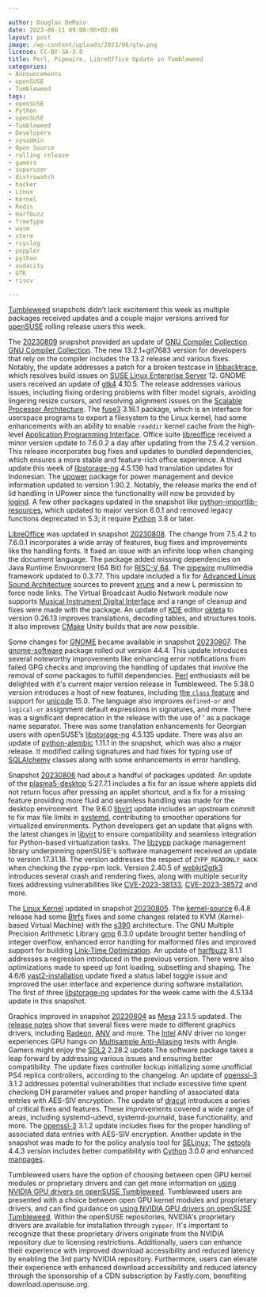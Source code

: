 ```yaml
---

author: Douglas DeMaio 
date: 2023-08-11 09:00:00+02:00
layout: post
image: /wp-content/uploads/2023/08/gtw.png
license: CC-BY-SA-3.0
title: Perl, Pipewire, LibreOffice Update in Tumbleweed
categories:
- Announcements
- openSUSE
- Tumbleweed
tags:
- openSUSE
- Python
- openSUSE
- Tumbleweed
- Developers
- sysadmin
- Open Source
- rolling release
- gamers
- superuser
- distrowatch
- hacker
- Linux
- Kernel
- Redis
- Harfbuzz
- freetype
- wasm
- xterm
- rsyslog
- poppler
- python
- audacity
- GTK
- riscv

---
```


[Tumbleweed](https://get.opensuse.org/tumbleweed/) snapshots didn’t lack excitement this week as multiple packages received updates and a couple major versions arrived for [openSUSE](https://get.opensuse.org/) rolling release users this week.

The [20230809](https://lists.opensuse.org/archives/list/factory@lists.opensuse.org/thread/JONO3B3IE6PM7XGJCDPLVCC7V7FYEY3A/) snapshot provided an update of [GNU Compiler Collection](https://gcc.gnu.org/). [GNU Compiler Collection](https://gcc.gnu.org/). The new 13.2.1+git7683 version for developers that rely on the compiler includes the 13.2 release and various fixes. Notably, the update addresses a patch for a broken testcase in [libbacktrace](https://github.com/ianlancetaylor/libbacktrace/tree/master), which resolves build issues on [SUSE Linux Enterprise Server](https://www.suse.com/products/server/) 12. GNOME users received an update of [gtk4](https://www.gtk.org/) 4.10.5. The release addresses various issues, including fixing ordering problems with filter model signals, avoiding lingering resize cursors, and resolving alignment issues on the [Scalable Processor Architecture](https://en.wikipedia.org/wiki/SPARC). The [fuse3](https://github.com/libfuse/libfuse) 3.16.1 package, which is an interface for userspace programs to export a filesystem to the Linux kernel, had some enhancements with an ability to enable `readdir` kernel cache from the high-level [Application Programming Interface](https://en.wikipedia.org/wiki/API). Office suite [libreoffice](https://www.libreoffice.org/) received a minor version update to 7.6.0.2 a day after updating from the 7.5.4.2 version. This release incorporates bug fixes and updates to bundled dependencies, which ensures a more stable and feature-rich office experience. A third update this week of [libstorage-ng](https://github.com/openSUSE/libstorage-ng) 4.5.136 had translation updates for Indonesian. The [upower](https://upower.freedesktop.org/) package for power management and device information updated to version 1.90.2. Notably, the release marks the end of lid handling in UPower since the functionality will now be provided by [logind](https://www.freedesktop.org/software/systemd/man/systemd-logind.service.html). A few other packages updated in the snapshot like [python-importlib-resources](https://pypi.org/project/importlib-resources/), which updated to major version 6.0.1 and removed legacy functions deprecated in 5.3; it require [Python](https://www.python.org/) 3.8 or later.

[LibreOffice](https://www.libreoffice.org/) was updated in snapshot [20230808](https://lists.opensuse.org/archives/list/factory@lists.opensuse.org/thread/LA4RF3TGDYRMTLM5OJPLF7HHHQ4IISE7/). The change from 7.5.4.2 to 7.6.0.1 incorporates a wide array of features, bug fixes and improvements like the handling fonts. It fixed an issue with an infinite loop when changing the document language. The package added missing dependencies on Java Runtime Environment (64 Bit) for [RISC-V 64](https://riscv.org/). The [pipewire](https://pipewire.org/) multimedia framework updated to 0.3.77. This update included a fix for [Advanced Linux Sound Architecture](https://en.wikipedia.org/wiki/Advanced_Linux_Sound_Architecture) sources to prevent [xruns](https://unix.stackexchange.com/questions/199498/what-are-xruns) and a new L permission to force node links. The Virtual Broadcast Audio Network module now supports [Musical Instrument Digital Interface](https://en.wikipedia.org/wiki/MIDI) and a range of cleanup and fixes were made with the package. An update of [KDE](https://kde.org) editor [okteta](https://apps.kde.org/okteta/) to version 0.26.13 improves translations, decoding tables, and structures tools. It also improves [CMake](https://cmake.org/) Unity builds that are now possible.

Some changes for [GNOME](https://www.gnome.org/) became available in snapshot [20230807](https://lists.opensuse.org/archives/list/factory@lists.opensuse.org/thread/KUZ7AJCYOKZO4D5ZMNIGSW5NBLP6LWZQ/). The [gnome-software](https://gitlab.gnome.org/GNOME/gnome-software) package rolled out version 44.4. This update introduces several noteworthy improvements like enhancing error notifications from failed GPG checks and improving the handling of updates that involve the removal of some packages to fulfill dependencies. [Perl](https://www.perl.org/) enthusiasts will be delighted with it's current major version release in Tumbleweed. The 5.38.0 version introduces a host of new features, including [the `class` feature](https://perldoc.perl.org/perlclassguts) and support for [unicode](https://unicode.org) 15.0. The language also improves `defined-or` and `logical-or` assignment default expressions in signatures, and more. There was a significant deprecation in the release with the use of ' as a package name separator. There was some translation enhancements for Georgian users with openSUSE’s [libstorage-ng](https://github.com/openSUSE/libstorage-ng) 4.5.135 update. There was also an update of [python-alembic](https://pypi.org/project/alembic/) 1.11.1 in the snapshot, which was also a major release. It modified calling signatures and had fixes for typing use of [SQLAlchemy](https://www.sqlalchemy.org/) classes along with some enhancements in error handling.

Snapshot [20230806](https://lists.opensuse.org/archives/list/factory@lists.opensuse.org/thread/WNQBSU7CYTLTMURJUMPVTWASGSBIUKHW/) had about a handful of packages updated. An update of the [plasma5-desktop](https://kde.org/plasma-desktop/) 5.27.7.1 includes a fix for an issue where applets did not return focus after pressing an applet shortcut, and a fix for a missing feature providing more fluid and seamless handling was made for the desktop environment. The 9.6.0 [libvirt](https://libvirt.org) update includes an upstream commit to fix max file limits in [systemd](https://freedesktop.org/wiki/Software/systemd/), contributing to smoother operations for virtualized environments. Python developers get an update that aligns with the latest changes in [libvirt](https://libvirt.org) to ensure compatibility and seamless integration for Python-based virtualization tasks. The [libzypp](https://github.com/openSUSE/libzypp) package management library underpinning openSUSE's software management received an update to version 17.31.18. The version addresses the respect of `ZYPP_READONLY_HACK` when checking the zypp-rpm lock. Version 2.40.5 of [webkit2gtk3](https://webkitgtk.org/) introduces several crash and rendering fixes, along with multiple security fixes addressing vulnerabilities like [CVE-2023-38133](https://www.suse.com/security/cve/CVE-2023-38133.html), [CVE-2023-38572](https://www.suse.com/security/cve/CVE-2023-38572.html) and more. 

The [Linux Kernel](https://www.kernel.org/) updated in snapshot [20230805](https://lists.opensuse.org/archives/list/factory@lists.opensuse.org/thread/SUZUTCOUXGCXRUMNJ6C5G6VVGPTJC5Q4/). The [kernel-source](https://www.kernel.org/) 6.4.8 release had some [Btrfs](https://btrfs.wiki.kernel.org) fixes and some changes related to KVM (Kernel-based Virtual Machine) with the [s390](https://en.wikipedia.org/wiki/IBM_System/390) architecture. The GNU Multiple Precision Arithmetic Library [gmp](https://gmplib.org/) 6.3.0 update brought better handling of integer overflow, enhanced error handling for malformed files and improved support for building [Link-Time Optimization](https://gcc.gnu.org/wiki/LinkTimeOptimization). An update of [harfbuzz](https://github.com/harfbuzz/harfbuzz) 8.1.1 addresses a regression introduced in the previous version. There were also optimizations made to speed up font loading, subsetting and shaping. The 4.6/6 [yast2-installation](https://github.com/yast/yast-installation) update fixed a status label toggle issue and improved the user interface and experience during software installation. The first of three [libstorage-ng](https://github.com/openSUSE/libstorage-ng) updates for the week came with the 4.5.134 update in this snapshot.

Graphics improved in snapshot [20230804](https://lists.opensuse.org/archives/list/factory@lists.opensuse.org/thread/ZAHKFUDUGIRMFFMJKIE3IQY3BOB3W4TA/) as [Mesa](https://www.mesa3d.org/) 23.1.5 updated. The [release notes](https://docs.mesa3d.org/relnotes/23.1.4.html) show that several fixes were made to different graphics drivers, including [Radeon](https://www.amd.com/en/graphics/radeon-rx-graphics), [ANV](https://docs.mesa3d.org/drivers/anv.html) and more. The [Intel](https://www.intel.com/) ANV driver no longer experiences GPU hangs on [Multisample Anti-Aliasing](https://en.wikipedia.org/wiki/Multisample_anti-aliasing) tests with Angle. Gamers might enjoy the [SDL2](https://www.libsdl.org/) 2.28.2 update.The software package takes a leap forward by addressing various issues and ensuring better compatibility. The update fixes controller lockup initializing some unofficial PS4 replica controllers, according to the changelog. An update of [openssl-3](https://www.openssl.org/) 3.1.2 addresses potential vulnerabilities that include excessive time spent checking DH parameter values and proper handling of associated data entries with AES-SIV encryption. The update of [dracut](https://dracut.wiki.kernel.org/index.php/Main_Page) introduces a series of critical fixes and features. These improvements covered a wide range of areas, including systemd-udevd, systemd-journald, base functionality, and more. The [openssl-3](https://www.openssl.org/) 3.1.2 update includes fixes for the proper handling of associated data entries with AES-SIV encryption. Another update in the snapshot was made to for the policy analysis tool for [SELinux](https://github.com/SELinuxProject); The [setools](https://github.com/SELinuxProject/setools/wiki) 4.4.3 version includes better compatibility with [Cython](https://github.com/cython/cython) 3.0.0 and enhanced [manpages](https://manpages.opensuse.org/). 

Tumbleweed users have the option of choosing between open GPU kernel modules or proprietary drivers and can get more information on [using NVIDIA GPU drivers on openSUSE Tumbleweed](https://en.opensuse.org/SDB:NVIDIA_drivers#openSUSE-repos). Tumbleweed users are presented with a choice between open GPU kernel modules and proprietary drivers, and can find guidance on [using NVIDIA GPU drivers on openSUSE Tumbleweed](https://en.opensuse.org/SDB:NVIDIA_drivers#openSUSE-repos). Within the openSUSE repositories, NVIDIA's proprietary drivers are available for installation through `zypper`. It's important to recognize that these proprietary drivers originate from the NVIDIA repository due to licensing restrictions. Additionally, users can enhance their experience with improved download accessibility and reduced latency by enabling the 3rd party NVIDIA repository. Furthermore, users can elevate their experience with enhanced download accessibility and reduced latency through the sponsorship of a CDN subscription by Fastly.com, benefiting download.opensuse.org.


<meta name="openSUSE, Tumbleweed, Developers, sysadmin, user, Open Source, rolling release, gamers, superuser, distrowatch, hacker, Linux, Kernel, selinux, KDE, GNOME, Perl, KVM, Pipewire, LibreOffice, amd, Mesa, dracut, zypper, libvirt, GPU, gcc, upower, riscv, opensslnvidia, intel, fastly, sony, ps4, cdn, unicode, harfbuzz, systemd, logind" content="HTML,CSS,XML,JavaScript">
